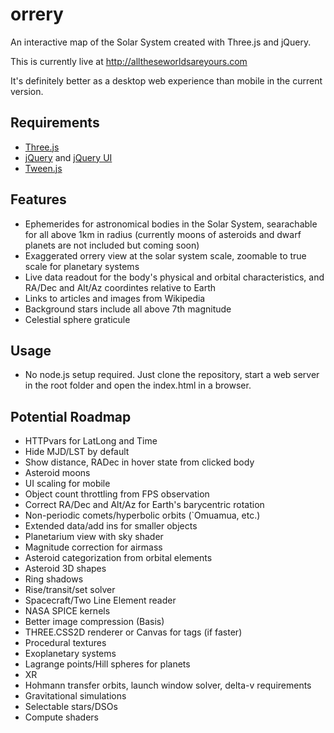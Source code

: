 # orrery
An interactive map of the Solar System created with Three.js and jQuery.

This is currently live at http://alltheseworldsareyours.com

It's definitely better as a desktop web experience than mobile in the current version.

## Requirements
- [Three.js](https://github.com/mrdoob/three.js/)
- [jQuery](https://github.com/jquery/jquery) and [jQuery UI](https://github.com/jquery/jquery-ui)
- [Tween.js](https://github.com/tweenjs/tween.js/)

## Features
- Ephemerides for astronomical bodies in the Solar System, searachable for all above 1km in radius (currently moons of asteroids and dwarf planets are not included but coming soon)
- Exaggerated orrery view at the solar system scale, zoomable to true scale for planetary systems
- Live data readout for the body's physical and orbital characteristics, and RA/Dec and Alt/Az coordintes relative to Earth
- Links to articles and images from Wikipedia
- Background stars include all above 7th magnitude
- Celestial sphere graticule

## Usage
- No node.js setup required. Just clone the repository, start a web server in the root folder and open the index.html in a browser.

## Potential Roadmap
- HTTPvars for LatLong and Time
- Hide MJD/LST by default
- Show distance, RADec in hover state from clicked body
- Asteroid moons
- UI scaling for mobile
- Object count throttling from FPS observation
- Correct RA/Dec and Alt/Az for Earth's barycentric rotation
- Non-periodic comets/hyperbolic orbits (`Omuamua, etc.)
- Extended data/add ins for smaller objects
- Planetarium view with sky shader
- Magnitude correction for airmass
- Asteroid categorization from orbital elements
- Asteroid 3D shapes
- Ring shadows
- Rise/transit/set solver
- Spacecraft/Two Line Element reader
- NASA SPICE kernels
- Better image compression (Basis)
- THREE.CSS2D renderer or Canvas for tags (if faster)
- Procedural textures
- Exoplanetary systems
- Lagrange points/Hill spheres for planets
- XR
- Hohmann transfer orbits, launch window solver, delta-v requirements
- Gravitational simulations
- Selectable stars/DSOs
- Compute shaders
